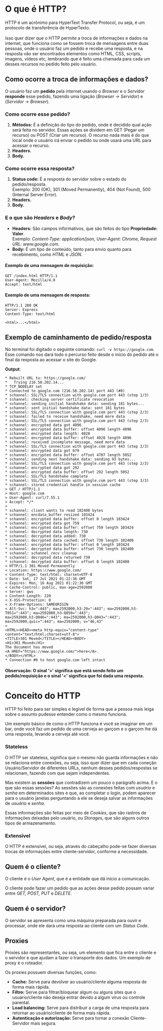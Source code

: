 # O que é HTTP?

HTTP é um acrônimo para HyperText Transfer Protocol, ou seja, é um protocolo de transferência de HyperTexto. <br><br>
Isso quer dizer que o HTTP permite a troca de informações e dados na internet, que funciona como se fossem troca de mensagens 
entre duas pessoas, onde o usuário faz um pedido e recebe uma resposta, e na resposta vão ser encontrados elementos como HTML, 
CSS, scripts, imagens, vídeos etc, lembrando que é feito uma chamada para cada um desses recursos no pedido feito pelo usuário.

## Como ocorre a troca de informações e dados?

O usuário faz um <b>pedido</b> pela internet usando o <i>Browser</i> e o <i>Servidor</i> <b>responde</b> esse pedido, fazendo uma
ligação (<i>Browser → Servidor</i>) e (<i>Servidor → Browser</i>). <br>

### Como ocorre esse pedido?

<ol>
  <li><b>Métodos:</b> É a definição do tipo do pedido, onde é decidido qual ação será feita no servidor. Essas ações se dividem em 
  GET (Pegar um recurso) ou POST (Criar um recurso). O recurso nada mais é do que local onde o usuário irá enviar o pedido ou onde 
  usará uma URL para acessar o recurso.</li>
  
  <li><b>Headers.</b> </li>
  
  <li><b>Body.</b> </li>
</ol>

### Como ocorre essa resposta?

<ol>
  <li><b>Status code:</b> É a resposta do servidor sobre o estado do pedido/resposta. <br>
  Exemplo: 200 (OK), 301 (Moved Permanently),
  404 (Not Found), 500 (Internal Server Error).</li>
  
  <li><b>Headers.</b> </li>
  
  <li><b>Body.</b> </li>
</ol>

### E o que são <i>Headers</i> e <i>Body</i>?

<ul>
  <li><b>Headers:</b> São campos informativos, que são feitos do tipo <b>Propriedade: Valor</b>. <br>
  Exemplo: <i>Content-Type: application/json, User-Agent: Chrome, Request URL: www.google.com</i>.</li>
  
  <li><b>Body:</b> É um tipo de conteúdo, tanto para envio quanto para recebimento, como <i>HTML</i> e <i>JSON</i>.</li>
</ul>

#### Exemplo de uma mensagem de requisição:

    GET /index.html HTTP/1.1
    User-Agent: Mozilla/4.0
    Accept: text/html

#### Exemplo de uma mensagem de resposta:

    HTTP/1.1 200 OK
    Server: Express
    Content-Type: text/html
    
    <html>...</html>

## Exemplo de caminhamento de pedido/resposta

No terminal foi digitado o seguinte comando: ```curl -v https://google.com```. Esse comando nos dará todo o percurso feito 
desde o início do pedido até o final da resposta ao acessar o site do Google.

<b>Output</b>:   

    * Rebuilt URL to: https://google.com/
    *   Trying 216.58.202.14...
    * TCP_NODELAY set
    * Connected to google.com (216.58.202.14) port 443 (#0)
    * schannel: SSL/TLS connection with google.com port 443 (step 1/3)
    * schannel: checking server certificate revocation
    * schannel: sending initial handshake data: sending 181 bytes...
    * schannel: sent initial handshake data: sent 181 bytes
    * schannel: SSL/TLS connection with google.com port 443 (step 2/3)
    * schannel: failed to receive handshake, need more data
    * schannel: SSL/TLS connection with google.com port 443 (step 2/3)
    * schannel: encrypted data got 4096
    * schannel: encrypted data buffer: offset 4096 length 4096
    * schannel: encrypted data length: 4028
    * schannel: encrypted data buffer: offset 4028 length 4096
    * schannel: received incomplete message, need more data
    * schannel: SSL/TLS connection with google.com port 443 (step 2/3)
    * schannel: encrypted data got 679
    * schannel: encrypted data buffer: offset 4707 length 5052
    * schannel: sending next handshake data: sending 93 bytes...
    * schannel: SSL/TLS connection with google.com port 443 (step 2/3)
    * schannel: encrypted data got 292
    * schannel: encrypted data buffer: offset 292 length 5052
    * schannel: SSL/TLS handshake complete
    * schannel: SSL/TLS connection with google.com port 443 (step 3/3)
    * schannel: stored credential handle in session cache
    > GET / HTTP/1.1
    > Host: google.com
    > User-Agent: curl/7.55.1
    > Accept: */*
    >
    * schannel: client wants to read 102400 bytes
    * schannel: encdata_buffer resized 103424
    * schannel: encrypted data buffer: offset 0 length 103424
    * schannel: encrypted data got 759
    * schannel: encrypted data buffer: offset 759 length 103424
    * schannel: decrypted data length: 730
    * schannel: decrypted data added: 730
    * schannel: decrypted data cached: offset 730 length 102400
    * schannel: encrypted data buffer: offset 0 length 103424
    * schannel: decrypted data buffer: offset 730 length 102400
    * schannel: schannel_recv cleanup
    * schannel: decrypted data returned 730
    * schannel: decrypted data buffer: offset 0 length 102400
    < HTTP/1.1 301 Moved Permanently
    < Location: https://www.google.com/
    < Content-Type: text/html; charset=UTF-8
    < Date: Sat, 17 Jul 2021 01:22:36 GMT
    < Expires: Mon, 16 Aug 2021 01:22:36 GMT
    < Cache-Control: public, max-age=2592000
    < Server: gws
    < Content-Length: 220
    < X-XSS-Protection: 0
    < X-Frame-Options: SAMEORIGIN
    < Alt-Svc: h3=":443"; ma=2592000,h3-29=":443"; ma=2592000,h3-T051=":443"; ma=2592000,h3-Q050=":443"; 
    ma=2592000,h3-Q046=":443"; ma=2592000,h3-Q043=":443"; ma=2592000,quic=":443"; ma=2592000; v="46,43"
    <
    <HTML><HEAD><meta http-equiv="content-type" content="text/html;charset=utf-8">
    <TITLE>301 Moved</TITLE></HEAD><BODY>
    <H1>301 Moved</H1>
    The document has moved
    <A HREF="https://www.google.com/">here</A>.
    </BODY></HTML>
    * Connection #0 to host google.com left intact
    
#### Observação: O sinal '>' significa que está sendo feito um pedido/requisição e o sinal '<' significa que foi dada uma resposta.

# Conceito do HTTP

HTTP foi feito para ser simples e legível de forma que a pessoa mais leiga sobre o assunto pudesse entender como o mesmo
funciona.<br>

Um exemplo básico de como o HTTP funciona é você se imaginar em um bar, onde você faz um pedido de uma cerveja ao garçom
e o garçom lhe dá uma resposta, levando a cerveja até você.<br>

### Stateless

O HTTP ser stateless, significa que o mesmo não guarda informações e não se relaciona entre conexões, ou seja, isso quer 
dizer que em cada coneção Usuário/Servidor de diferentes URLs, nenhum desses pedidos/respostas se relacionam, fazendo com 
que sejam independentes.<br>

Mas existem as <b>sessões</b> que contradizem um pouco o parágrafo acima. E o que são essas sessões? As sessões são as 
conexões feitas com <i>usuário</i> e <i>senha</i> em determinados sites e que, ao completar o login, podem aparecer para o 
usuário janelas perguntando a ele se deseja salvar as informações de <i>usuário</i> e <i>senha</i>.<br>

Essas informações são feitas por meio de <i>Cookies</i>, que são rastros de informações deixadas pelo usuário, ou 
<i>Storages</i>, que são alguns outros tipos de armazenamento.

### Extensível

O HTTP é extensível, ou seja, através do cabeçalho pode-se fazer diversas trocas de informações entre cliente-servidor, 
conforme a necessidade.

## Quem é o cliente?

O cliente é o <i>User Agent</i>, que é a entidade que dá início a comunicação.<br>

O cliente pode fazer um pedido que as ações desse pedido possam variar entre <i>GET, POST, PUT</i> e <i>DELETE</i>.

## Quem é o servidor?

O servidor se apresenta como uma máquina preparada para ouvir e processar, onde ele dará uma resposta ao cliente com
um <i>Status Code</i>.

## Proxies

Proxies são representantes, ou seja, um elemento que fica entre o cliente e o servidor e que ajudam a fazer o transporte
dos dados. Um exemplo de proxy é o roteador.

Os proxies possuem diversas funções, como:
<ul>
  <li><b>Cache:</b> Serve para devolver ao usuário/cliente alguma resposta de forma mais rápida.</li>
  <li><b>Filtro:</b> Serve para filtrar/bloquear algum ou alguns sites que o usuário/cliente não deseja entrar
  devido a algum vírus ou controle parental.</li>
  <li><b>Load balancing:</b> Serve para distribuir a carga de uma resposta para retornar ao usuário/cliente de forma
  mais rápida.</li>
  <li><b>Autenticação e autorização:</b> Serve para tornar a conexão Cliente-Servidor mais segura.</li>
</ul>











